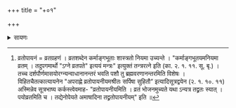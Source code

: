 +++
title = "+०१"

+++

<details><summary>सायणः</summary>

अग्नयश् चाधान-पवमानेष्टिभिर् निष्पाद्याः ।  
पवमानेष्टयश् च दर्श-पूर्णमास-विकृतितया  
तद्-अधिगम-सापेक्ष-ज्ञाना  
इति प्रथमे काण्डे दर्शपूर्णमासौ प्रतिपाद्येते ।  
तदनुष्ठानारम्भश्च पूर्णमासपूर्वकः; अतश्च तस्य पूर्णमासस्य प्रथमं यदङ्गं व्रतोपायनं [^५], तदङ्गत्वेनापामुपस्पर्शनं विधत्ते- 

[^१]: क्वचित्पुस्तके एतदनन्तरमेष श्लोको ऽधिकः- “श्रुतिपङ्कजार्थलक्ष्मीं यो विकासयति हृद्गतः । स पायात्सच्चिदानन्दः सूर्यमण्डलगो हरिः” इति । 

[^२]: अर्थवशादत्र षड्भिः पादैरेकः श्लोकः पूर्यते । 

[^३]: बृहदारण्यकोपनिषदि । 

[^४]: गार्हपत्याहवनीयदक्षिणाग्नयस्त्रेतेति समाख्यायन्ते । तथा चामरकोषः- "दक्षिणाग्निर्गार्हपत्याहवनीयौ त्रयो ऽग्नयः । अग्नित्रयमिदं त्रेता प्रणीतः संस्कृतो ऽनलः"- इति । २. ७. २० । “त्रेता त्वग्नित्रये” इति च तत्रैव ३. ३. ६८ ।

[^५]: व्रतोपायनं = व्रतग्रहणं । व्रतशब्देन कर्माङ्गभूताः शास्त्रतो नियमा उच्यन्ते । "कर्माङ्गभूतयमनियमा व्रतम् । तदुपगमार्थो "ऽग्ने व्रतपते" इत्ययं मन्त्रः" इत्युक्तं तन्त्ररत्ने इति (का. २. १. ११. सू. बृ.) । तच्च दर्शपौर्णमासयोरग्न्यन्वाधानानन्तरं भवति पशौ तु ब्रह्मवरणानन्तरमिति विशेषः । विहितचैतत्कात्यायनेन "अपराह्णे व्रतोपायनीयमश्रीतः सर्पिषा सुहितौ” इत्यादिसूत्रद्वयेन (२. १. १०. ११) अस्मिन्नेव सूत्रभाष्य कर्कस्त्वेवमाह- "व्रतोपायनीयमिति । व्रतं भोजनमुच्यते यथा ऽन्यत्र तद्व्रतः स्यात् । पयोव्रतमिति च । तद्येनोपेयते अमाषादिना तद्व्रतोपायनीयम्" इति ॥ 
</details>
